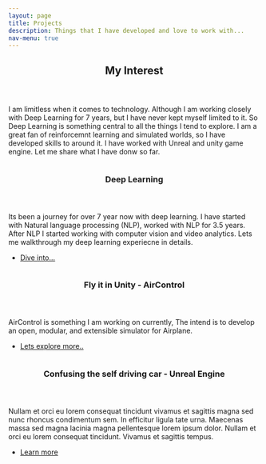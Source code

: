 ```yaml
---
layout: page
title: Projects
description: Things that I have developed and love to work with...
nav-menu: true
---
```


<!-- Main -->
<div id="main" class="alt">

<!-- One -->
<section id="one">
	<div class="inner">
		<header class="major">
			<h1>My Interest</h1>
		</header>

<!-- Content -->
<p>I am limitless when it comes to technology. Although I am working closely with Deep Learning for 7 years, but I have never kept myself limited to it. So Deep Learning is something central to all the things I tend to explore. I am a great fan of reinforcemnt learning and simulated worlds, so I have developed skills to around it. I have worked with Unreal and unity game engine. Let me share what I have donw so far.</p>
<section id="two" class="spotlights">
	<section>
		<div class="box alt">
			<div class="row 50% uniform">
				<div class="4u"><span class="image fit"><img src="{% link assets/images/pytorch.png %}" alt="" /></span></div>
				<div class="4u"><span class="image fit"><img src="{% link assets/images/csharp.png %}" alt="" /></span></div>
				<div class="4u$"><span class="image fit"><img src="{% link assets/images/triton.png %}" alt="" /></span></div>
				<!-- Break -->
				<div class="4u"><span class="image fit"><img src="{% link assets/images/k8s.jpg %}" alt="" /></span></div>
				<div class="4u"><span class="image fit"><img src="{% link assets/images/deepstream.png %}" alt="" /></span></div>
				<div class="4u$"><span class="image fit"><img src="{% link assets/images/onnx.png %}" alt="" /></span></div>
				<!-- Break -->
				<div class="4u"><span class="image fit"><img src="{% link assets/images/tensorrt.png %}" alt="" /></span></div>
				<div class="4u"><span class="image fit"><img src="{% link assets/images/cupy.png %}" alt="" /></span></div>
				<div class="4u$"><span class="image fit"><img src="{% link assets/images/docker.png %}" alt="" /></span></div>
			</div>
		</div>
		<div class="content">
			<div class="inner">
				<header class="major">
					<h3>Deep Learning</h3>
				</header>
				<p>Its been a journey for over 7 year now with deep learning. I have started with Natural language processing (NLP), worked with NLP for 3.5 years. After NLP I started working with computer vision and video analytics. Lets me walkthrough my deep learning experiecne in details.</p>
				<ul class="actions">
					<li><a href="DeepLearning.html" class="button">Dive into...</a></li>
				</ul>
			</div>
		</div>
	</section>
	<section>
		<a href="generic.html" class="image">
			<img src="{% link assets/images/Airplane.gif %}" alt="" data-position="25% 25%" />
		</a>
		<div class="content">
			<div class="inner">
				<header class="major">
					<h3>Fly it in Unity - AirControl</h3>
				</header>
				<p>AirControl is something I am working on currently, The intend is to develop an open, modular, and extensible simulator for Airplane. </p>
				<ul class="actions">
					<li><a href="AirControl.html" class="button">Lets explore more..</a></li>
				</ul>
			</div>
		</div>
	</section>
	<section>
		<a href="AdversarialSimulator.html" class="image">
			<img src="{% link assets/images/adversarialsimulator/map1.png %}" alt="" data-position="top center" />
		</a>
		<div class="content">
			<div class="inner">
				<header class="major">
					<h3>Confusing the self driving car - Unreal Engine</h3>
				</header>
				<p>Nullam et orci eu lorem consequat tincidunt vivamus et sagittis magna sed nunc rhoncus condimentum sem. In efficitur ligula tate urna. Maecenas massa sed magna lacinia magna pellentesque lorem ipsum dolor. Nullam et orci eu lorem consequat tincidunt. Vivamus et sagittis tempus.</p>
				<ul class="actions">
					<li><a href="AdversarialSimulator.html" class="button">Learn more</a></li>
				</ul>
			</div>
		</div>
	</section>
	
</section>

</div>
</section>

</div>

  
